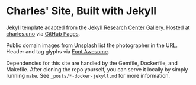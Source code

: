 
# Charles' Site, Built with Jekyll

[Jekyll](https://jekyllrb.com/) template adapted from the [Jekyll Research Center Gallery](http://themes.jekyllrc.org/). Hosted at [charles.uno](http://charles.uno) via [GitHub Pages](https://pages.github.com/).

Public domain images from [Unsplash](https://unsplash.com/) list the photographer in the URL. Header and tag glyphs via [Font Awesome](http://fontawesome.io/).

Dependencies for this site are handled by the Gemfile, Dockerfile, and Makefile. After cloning the repo yourself, you can serve it locally by simply running `make`. See `_posts/*-docker-jekyll.md` for more information.
